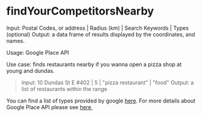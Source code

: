 # findYourCompetitorsNearby

Input: Postal Codes, or address | Radius (km) | Search Keywords | Types (optional)
Output: a data frame of results displayed by the coordinates, and names.

Usage: Google Place API

Use case: finds restaurants nearby if you wanna open a pizza shop at young and dundas.
  > Input: 10 Dundas St E #402 | 5 | "pizza restaurant" | "food"
  > Output: a list of restaurants within the range

You can find a list of types provided by google [here](https://developers.google.com/places/web-service/supported_types). For more details about Google Place API please see [here](https://developers.google.com/places/web-service/)¸

